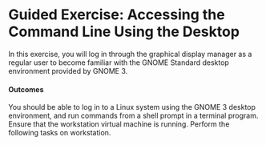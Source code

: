 # Guided Exercise: Accessing the Command Line Using the Desktop

In this exercise, you will log in through the graphical display manager as a regular user to become familiar with the GNOME Standard desktop environment provided by GNOME 3.

#### Outcomes

You should be able to log in to a Linux system using the GNOME 3 desktop environment, and run commands from a shell prompt in a terminal program.
Ensure that the workstation virtual machine is running. Perform the following tasks on workstation.
